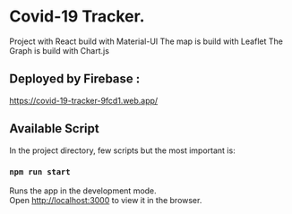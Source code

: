 # Covid-19 Tracker.
Project with React build with Material-UI
The map is build with Leaflet
The Graph is build with Chart.js

## Deployed by Firebase :
https://covid-19-tracker-9fcd1.web.app/

## Available Script

In the project directory, few scripts but the most important is:

### `npm run start`

Runs the app in the development mode.<br />
Open [http://localhost:3000](http://localhost:3000) to view it in the browser.
